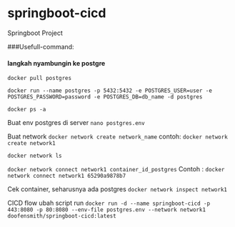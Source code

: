 # springboot-cicd
Springboot Project


###Usefull-command:
#### langkah nyambungin ke postgre
```docker pull postgres```

```docker run --name postgres -p 5432:5432 -e POSTGRES_USER=user -e POSTGRES_PASSWORD=password -e POSTGRES_DB=db_name -d postgres```

```docker ps -a```

Buat env postgres di server
```nano postgres.env```

Buat network
```docker network create network_name```
contoh: ```docker network create network1```

```docker network ls```


```docker network connect network1 container_id_postgres```
Contoh : ```docker network connect network1 65290a9878b7```

Cek container, seharusnya ada postgres
```docker network inspect network1```

CICD flow ubah script run
```docker run -d --name springboot-cicd -p 443:8080 -p 80:8080 --env-file postgres.env --network network1 doofensmith/springboot-cicd:latest```
